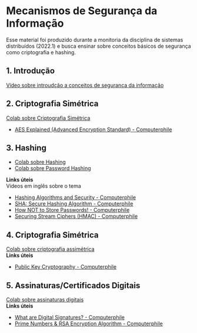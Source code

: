 # Mecanismos de Segurança da Informação

Esse material foi produzido durante a monitoria da disciplina de sistemas distribuídos (2022.1) e busca ensinar sobre conceitos básicos de segurança como criptografia e hashing.

## 1. Introdução
[Vídeo sobre introudção a conceitos de segurança da informação](https://www.youtube.com/watch?v=KBXA3CqaVeI)
## 2. Criptografia Simétrica
[Colab sobre Criptografia Simétrica](https://github.com/raissonsouto/Mecanismos-de-seguranca-da-informacao/blob/main/colabs/Criptografia_sim%C3%A9trica_com_Python.ipynb)
- [AES Explained (Advanced Encryption Standard) - Computerphile](https://www.youtube.com/watch?v=O4xNJsjtN6E)
## 3. Hashing
- [Colab sobre Hashing](https://github.com/raissonsouto/Mecanismos-de-seguranca-da-informacao/blob/main/colabs/Hashing_com_Python.ipynb)
- [Colab sobre Password Hashing](https://github.com/raissonsouto/Mecanismos-de-seguranca-da-informacao/blob/main/colabs/Salted_hashes_com_Python.ipynb)

**Links úteis**<br />
Vídeos em inglês sobre o tema<br />

- [Hashing Algorithms and Security - Computerphile](https://www.youtube.com/watch?v=b4b8ktEV4Bg)
- [SHA: Secure Hashing Algorithm - Computerphile](https://www.youtube.com/watch?v=DMtFhACPnTY)
- [How NOT to Store Passwords! - Computerphile](https://www.youtube.com/watch?v=8ZtInClXe1Q)
- [Securing Stream Ciphers (HMAC) - Computerphile](https://www.youtube.com/watch?v=wlSG3pEiQdc)
## 4. Criptografia Simétrica
[Colab sobre criptografia assimétrica](https://github.com/raissonsouto/Mecanismos-de-seguranca-da-informacao/blob/main/colabs/Criptografia_assim%C3%A9trica_com_Python.ipynb)<br />
**Links úteis**
- [Public Key Cryptography - Computerphile](https://www.youtube.com/watch?v=GSIDS_lvRv4)
## 5. Assinaturas/Certificados Digitais
[Colab sobre assinaturas digitais](https://github.com/raissonsouto/Mecanismos-de-seguranca-da-informacao/blob/main/colabs/Assinaturas_digitais_com_Python.ipynb)<br />
**Links úteis**
- [What are Digital Signatures? - Computerphile](https://www.youtube.com/watch?v=s22eJ1eVLTU)
- [Prime Numbers & RSA Encryption Algorithm - Computerphile](https://www.youtube.com/watch?v=JD72Ry60eP4)
